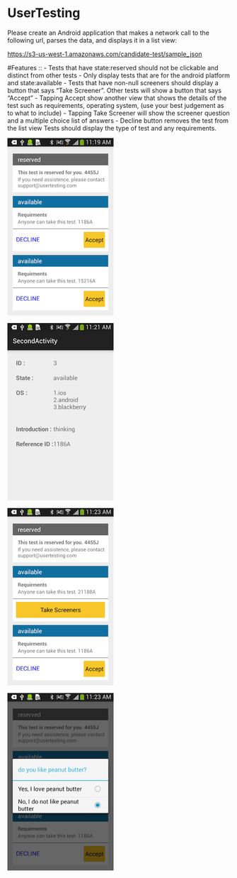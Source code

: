 # UserTesting
Please create an Android application that makes a network call to the following url, parses the data, and displays it in a list view:

https://s3-us-west-1.amazonaws.com/candidate-test/sample_json

#Features ::
    - Tests that have state:reserved should not be clickable and distinct from other tests
    - Only display tests that are for the android platform and state:available
    - Tests that have non-null screeners should display a button that says “Take Screener”. Other tests will show a button that says “Accept”
    - Tapping Accept show another view that shows the details of the test such as requirements, operating system, (use your best judgement as to what to include)
    - Tapping Take Screener will show the screener question and a multiple choice list of answers
    - Decline button removes the test from the list view
    Tests should display the type of test and any requirements.


![Image of Yaktocat](https://github.com/mvyas85/UserTesting/blob/master/screen_capture/sc5.png)

![Image of Yaktocat](https://github.com/mvyas85/UserTesting/blob/master/screen_capture/sc4.png)

![Image of Yaktocat](https://github.com/mvyas85/UserTesting/blob/master/screen_capture/sc3.png)

![Image of Yaktocat](https://github.com/mvyas85/UserTesting/blob/master/screen_capture/sc2.png)

